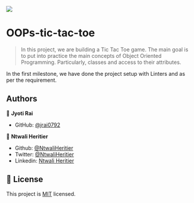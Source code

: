 ![](https://img.shields.io/badge/Microverse-blueviolet)

# OOPs-tic-tac-toe

> In this project, we are building a Tic Tac Toe game. The main goal is to put into practice the main concepts of Object Oriented Programming. Particularly, classes and access to their attributes.


In the first milestone, we have done the project setup with Linters and as per the requirement.

## Authors

👤 **Jyoti Rai**

- GitHub: [@jrai0792](https://github.com/githubhandle)

👤  **Ntwali Heritier**

- Github: [@NtwaliHeritier](https://github.com/NtwaliHeritier)
- Twitter: [@NtwaliHeritier](https://twitter.com/NtwaliHeritier)
- Linkedin: [Ntwali Heritier](https://linkedin.com/in/ntwali-heritier-9950001a2)


## 📝 License

This project is [MIT](lic.url) licensed.
